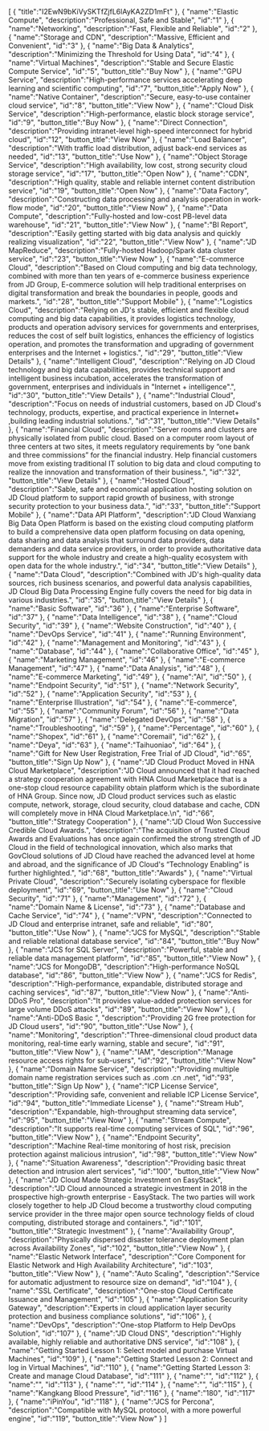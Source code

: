 [
	{
		"title":"I2EwN9bKiVySKTfZjfL6lAyKA2ZD1mFt"
	},
	{
		"name":"Elastic Compute",
		"description":"Professional, Safe and Stable",
		"id":"1"
	},
	{
		"name":"Networking",
		"description":"Fast, Flexible and Reliable",
		"id":"2"
	},
	{
		"name":"Storage and CDN",
		"description":"Massive, Efficient and Convenient",
		"id":"3"
	},
	{
		"name":"Big Data & Analytics",
		"description":"Minimizing the Threshold for Using Data",
		"id":"4"
	},
	{
		"name":"Virtual Machines",
		"description":"Stable and Secure Elastic Compute Service",
		"id":"5",
		"button_title":"Buy Now"
	},
	{
		"name":"GPU Service",
		"description":"High-performance services accelerating deep learning and scientific computing",
		"id":"7",
		"button_title":"Apply Now"
	},
	{
		"name":"Native Container",
		"description":"Secure, easy-to-use container cloud service",
		"id":"8",
		"button_title":"View Now"
	},
	{
		"name":"Cloud Disk Service",
		"description":"High-performance, elastic block storage service",
		"id":"9",
		"button_title":"Buy Now"
	},
	{
		"name":"Direct Connection",
		"description":"Providing intranet-level high-speed interconnect for hybrid cloud",
		"id":"12",
		"button_title":"View Now"
	},
	{
		"name":"Load Balancer",
		"description":"With traffic load distribution, adjust back-end services as needed",
		"id":"13",
		"button_title":"Use Now"
	},
	{
		"name":"Object Storage Service",
		"description":"High availability, low cost, strong security cloud storage service",
		"id":"17",
		"button_title":"Open Now"
	},
	{
		"name":"CDN",
		"description":"High quality, stable and reliable internet content distribution service",
		"id":"19",
		"button_title":"Open Now"
	},
	{
		"name":"Data Factory",
		"description":"Constructing data processing and analysis operation in work-flow mode",
		"id":"20",
		"button_title":"View Now"
	},
	{
		"name":"Data Compute",
		"description":"Fully-hosted and low-cost PB-level data warehouse",
		"id":"21",
		"button_title":"View Now"
	},
	{
		"name":"BI Report",
		"description":"Easily getting started with big data analysis and quickly realizing visualization",
		"id":"22",
		"button_title":"View Now"
	},
	{
		"name":"JD MapReduce",
		"description":"Fully-hosted Hadoop/Spark data cluster service",
		"id":"23",
		"button_title":"View Now"
	},
	{
		"name":"E-commerce Cloud",
		"description":"Based on Cloud computing and big data technology, combined with more than ten years of e-commerce business experience from JD Group, E-commerce solution will help traditional enterprises on digital transformation and break the boundaries in people, goods and markets.",
		"id":"28",
		"button_title":"Support Mobile"
	},
	{
		"name":"Logistics Cloud",
		"description":"Relying on JD's stable, efficient and flexible cloud computing and big data capabilities, it provides logistics technology, products and operation advisory services for governments and enterprises, reduces the cost of self built logistics, enhances the efficiency of logistics operation, and promotes the transformation and upgrading of government enterprises and the Internet + logistics.",
		"id":"29",
		"button_title":"View Details"
	},
	{
		"name":"Intelligent Cloud",
		"description":"Relying on JD Cloud technology and big data capabilities, provides technical support and intelligent business incubation, accelerates the transformation of government, enterprises and individuals in \"Internet + intelligence\".",
		"id":"30",
		"button_title":"View Details"
	},
	{
		"name":"Industrial Cloud",
		"description":"Focus on needs of industrial customers, based on JD Cloud's technology, products, expertise, and practical experience in Internet+ ,building leading industrial solutions.",
		"id":"31",
		"button_title":"View Details"
	},
	{
		"name":"Financial Cloud",
		"description":"Server rooms and clusters are physically isolated from public cloud. Based on a computer room layout of three centers at two sites, it meets regulatory requirements by “one bank and three commissions” for the financial industry. Help financial customers move from existing traditional IT solution to big data and cloud computing to realize the innovation and transformation of their business.",
		"id":"32",
		"button_title":"View Details"
	},
	{
		"name":"Hosted Cloud",
		"description":"Sable, safe and economical application hosting solution on JD Cloud platform to support rapid growth of business, with stronge security protection to your business data.",
		"id":"33",
		"button_title":"Support Mobile"
	},
	{
		"name":"Data API Platform",
		"description":"JD Cloud Wanxiang Big Data Open Platform is based on the existing cloud computing platform to build a comprehensive data open platform focusing on data opening, data sharing and data analysis that surround data providers, data demanders and data service providers, in order to provide authoritative data support for the whole industry and create a high-quality ecosystem with open data for the whole industry.",
		"id":"34",
		"button_title":"View Details"
	},
	{
		"name":"Data Cloud",
		"description":"Combined with JD's high-quality data sources, rich business scenarios, and powerful data analysis capabilities, JD Cloud Big Data Processing Engine fully covers the need for big data in various industries.",
		"id":"35",
		"button_title":"View Details"
	},
	{
		"name":"Basic Software",
		"id":"36"
	},
	{
		"name":"Enterprise Software",
		"id":"37"
	},
	{
		"name":"Data Intelligence",
		"id":"38"
	},
	{
		"name":"Cloud Security",
		"id":"39"
	},
	{
		"name":"Website Construction",
		"id":"40"
	},
	{
		"name":"DevOps Service",
		"id":"41"
	},
	{
		"name":"Running Environment",
		"id":"42"
	},
	{
		"name":"Management and Monitoring",
		"id":"43"
	},
	{
		"name":"Database",
		"id":"44"
	},
	{
		"name":"Collaborative Office",
		"id":"45"
	},
	{
		"name":"Marketing Management",
		"id":"46"
	},
	{
		"name":"E-commerce Management",
		"id":"47"
	},
	{
		"name":"Data Analysis",
		"id":"48"
	},
	{
		"name":"E-commerce Marketing",
		"id":"49"
	},
	{
		"name":"AI",
		"id":"50"
	},
	{
		"name":"Endpoint Security",
		"id":"51"
	},
	{
		"name":"Network Security",
		"id":"52"
	},
	{
		"name":"Application Security",
		"id":"53"
	},
	{
		"name":"Enterprise Illustration",
		"id":"54"
	},
	{
		"name":"E-commerce",
		"id":"55"
	},
	{
		"name":"Community Forum",
		"id":"56"
	},
	{
		"name":"Data Migration",
		"id":"57"
	},
	{
		"name":"Delegated DevOps",
		"id":"58"
	},
	{
		"name":"Troubleshooting",
		"id":"59"
	},
	{
		"name":"Percentage",
		"id":"60"
	},
	{
		"name":"Shopex",
		"id":"61"
	},
	{
		"name":"Coremail",
		"id":"62"
	},
	{
		"name":"Deya",
		"id":"63"
	},
	{
		"name":"Taihuoniao",
		"id":"64"
	},
	{
		"name":"Gift for New User Registration, Free Trial of JD Cloud",
		"id":"65",
		"button_title":"Sign Up Now"
	},
	{
		"name":"JD Cloud Product Moved in HNA Cloud Marketplace",
		"description":"JD Cloud announced that it had reached a strategy cooperation agreement with HNA Cloud Marketplace that is a one-stop cloud resource capability obtain platform which is the subordinate of HNA Group. Since now, JD Cloud product services such as elastic compute, network, storage, cloud security, cloud database and cache, CDN will completely move in HNA Cloud Marketplace.\n",
		"id":"66",
		"button_title":"Strategy Cooperation"
	},
	{
		"name":"JD Cloud Won Successive Credible Cloud Awards.",
		"description":"The acquisition of Trusted Cloud Awards and Evaluations has once again confirmed the strong strength of JD Cloud in the field of technological innovation, which also marks that GovCloud solutions of JD Cloud have reached the advanced level at home and abroad, and the significance of JD Cloud's “Technology Enabling” is further highlighted.",
		"id":"68",
		"button_title":"Awards"
	},
	{
		"name":"Virtual Private Cloud",
		"description":"Securely isolating cyberspace for flexible deployment",
		"id":"69",
		"button_title":"Use Now"
	},
	{
		"name":"Cloud Security",
		"id":"71"
	},
	{
		"name":"Management",
		"id":"72"
	},
	{
		"name":"Domain Name & License",
		"id":"73"
	},
	{
		"name":"Database and Cache Service",
		"id":"74"
	},
	{
		"name":"VPN",
		"description":"Connected to JD Cloud and enterprise intranet, safe and reliable",
		"id":"80",
		"button_title":"Use Now"
	},
	{
		"name":"JCS for MySQL",
		"description":"Stable and reliable relational database service",
		"id":"84",
		"button_title":"Buy Now"
	},
	{
		"name":"JCS for SQL Server",
		"description":"Powerful, stable and reliable data management platform",
		"id":"85",
		"button_title":"View Now"
	},
	{
		"name":"JCS for MongoDB",
		"description":"High-performance NoSQL database",
		"id":"86",
		"button_title":"View Now"
	},
	{
		"name":"JCS for Redis",
		"description":"High-performance, expandable, distributed storage and caching services",
		"id":"87",
		"button_title":"View Now"
	},
	{
		"name":"Anti-DDoS Pro",
		"description":"It provides value-added protection services for large volume DDoS attacks",
		"id":"89",
		"button_title":"View Now"
	},
	{
		"name":"Anti-DDoS Basic ",
		"description":"Providing 2G free protection for JD Cloud users",
		"id":"90",
		"button_title":"Use Now"
	},
	{
		"name":"Monitoring",
		"description":"Three-dimensional cloud product data monitoring, real-time early warning, stable and secure",
		"id":"91",
		"button_title":"View Now"
	},
	{
		"name":"IAM",
		"description":"Manage resource access rights for sub-users",
		"id":"92",
		"button_title":"View Now"
	},
	{
		"name":"Domain Name Service",
		"description":"Providing multiple domain name registration services such as .com .cn .net",
		"id":"93",
		"button_title":"Sign Up Now"
	},
	{
		"name":"ICP License Service",
		"description":"Providing safe, convenient and reliable ICP License Service",
		"id":"94",
		"button_title":"Immediate License"
	},
	{
		"name":"Stream Hub",
		"description":"Expandable, high-throughput streaming data service",
		"id":"95",
		"button_title":"View Now"
	},
	{
		"name":"Stream Compute",
		"description":"It supports real-time computing services of SQL",
		"id":"96",
		"button_title":"View Now"
	},
	{
		"name":"Endpoint Security",
		"description":"Machine Real-time monitoring of host risk, precision protection against malicious intrusion",
		"id":"98",
		"button_title":"View Now"
	},
	{
		"name":"Situation Awareness",
		"description":"Providing basic threat detection and intrusion alert services",
		"id":"100",
		"button_title":"View Now"
	},
	{
		"name":"JD Cloud Made Strategic Investment on EasyStack",
		"description":"JD Cloud announced a strategic investment in 2018 in the prospective high-growth enterprise - EasyStack. The two parties will work closely together to help JD Cloud become a trustworthy cloud computing service provider in the three major open source technology fields of cloud computing, distributed storage and containers.",
		"id":"101",
		"button_title":"Strategic Investment"
	},
	{
		"name":"Availability Group",
		"description":"Physically dispersed disaster tolerance deployment plan across Availability Zones",
		"id":"102",
		"button_title":"View Now"
	},
	{
		"name":"Elastic Network Interface",
		"description":"Core Component for Elastic Network and High Availability Architecture",
		"id":"103",
		"button_title":"View Now"
	},
	{
		"name":"Auto Scaling",
		"description":"Service for automatic adjustment to resource size on demand",
		"id":"104"
	},
	{
		"name":"SSL Certificate",
		"description":"One-stop Cloud Certificate Issuance and Management",
		"id":"105"
	},
	{
		"name":"Application Security Gateway",
		"description":"Experts in cloud application layer security protection and business compliance solutions",
		"id":"106"
	},
	{
		"name":"DevOps",
		"description":"One-stop Platform to Help DevOps Solution",
		"id":"107"
	},
	{
		"name":"JD Cloud DNS",
		"description":"Highly available, highly reliable and authoritative DNS service",
		"id":"108"
	},
	{
		"name":"Getting Started Lesson 1: Select model and purchase Virtual Machines",
		"id":"109"
	},
	{
		"name":"Getting Started Lesson 2: Connect and log in Virtual Machines",
		"id":"110"
	},
	{
		"name":"Getting Started Lesson 3: Create and manage Cloud Database",
		"id":"111"
	},
	{
		"name":"",
		"id":"112"
	},
	{
		"name":"",
		"id":"113"
	},
	{
		"name":"",
		"id":"114"
	},
	{
		"name":"",
		"id":"115"
	},
	{
		"name":"Kangkang Blood Pressure",
		"id":"116"
	},
	{
		"name":"180",
		"id":"117"
	},
	{
		"name":"iPinYou",
		"id":"118"
	},
	{
		"name":"JCS for Percona",
		"description":"Compatible with MySQL protocol, with a more powerful engine",
		"id":"119",
		"button_title":"View Now"
	}
]
